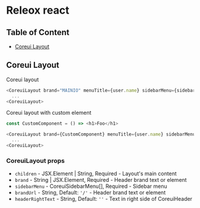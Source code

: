 # Releox react
## Table of Content
- [Coreui Layout](#coreui-layout)

## Coreui Layout
Coreui layout
```js
<CoreuiLayout brand="MAINIO" menuTitle={user.name} sidebarMenu={sidebarMenu}>
  ...
<CoreuiLayout>
```
Coreui layout with custom element
```js
const CustomComponent = () => <h1>Foo</h1>

<CoreuiLayout brand={CustomComponent} menuTitle={user.name} sidebarMenu={sidebarMenu}>
  ...
<CoreuiLayout>
```
### CoreuiLayout props
- `children` - JSX.Element | String, Required - Layout's main content
- `brand` - String | JSX.Element, Required - Header brand text or element
- `sidebarMenu` - CoreuiSidebarMenu[], Required - Sidebar menu
- `brandUrl` - String, Default: `'/'` - Header brand text or element
- `headerRightText` - String, Default: `''` - Text in right side of CoreuiHeader
